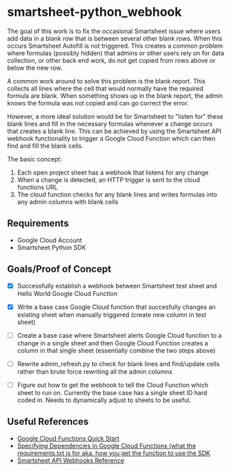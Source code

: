 # smartsheet-python_webhook
The goal of this work is to fix the occasional Smartsheet issue where users add data in a blank row that is between several other blank rows.  When this occurs Smartsheet Autofill is not triggered.  This creates a common problem where formulas (possibly hidden) that admins or other users rely on for data collection, or other back end work, do not get copied from rows above or below the new row.  

A common work around to solve this problem is the blank report.  This collects all lines where the cell that would normally have the required formula are blank.  When something shows up in the blank report, the admin knows the formula was not copied and can go correct the error.  

However, a more ideal solution would be for Smartsheet to "listen for" these blank lines and fill in the necessary formulas whenever a change occurs that creates a blank line.  This can be achieved by using the Smartsheet API webhook functionality to trigger a Google Cloud Function which can then find and fill the blank cells.  

The basic concept:
1. Each open project sheet has a webhook that listens for any change
2. When a change is detected, an HTTP trigger is sent to the cloud functions URL
3. The cloud function checks for any blank lines and writes formulas into any admin columns with blank cells

## Requirements
* Google Cloud Account
* Smartsheet Python SDK

## Goals/Proof of Concept
- [x] Successfully establish a webhook between Smartsheet test sheet and Hello World Google Cloud Function
- [x] Write a base case Google Cloud function that succesfully changes an existing sheet when manually triggered (create new column in test sheet)
- [ ] Create a base case where Smartsheet alerts Google Cloud function to a change in a single sheet and then Google Cloud Function creates a column in that single sheet (essentially combine the two steps above)
- [ ] Rewrite admin_refresh.py to check for blank lines and find/update cells rather than brute force rewriting all the admin columns
- [ ] Figure out how to get the webhook to tell the Cloud Function which sheet to run on.  Currently the base case has a single sheet ID hard coded in.  Needs to dynamically adjust to sheets to be useful.  


## Useful References
- [Google Cloud Functions Quick Start](https://cloud.google.com/functions/docs/writing/specifying-dependencies-python)
- [Specifying Dependencies in Google Cloud Functions (what the requirements.txt is for aka. how you get the function to use the SDK](https://cloud.google.com/functions/docs/quickstart-console)
- [Smartsheet API Webhooks Reference](https://smartsheet-platform.github.io/api-docs/#webhooks-reference)
